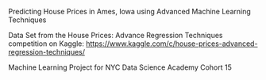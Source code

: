 Predicting House Prices in Ames, Iowa using Advanced Machine Learning Techniques

Data Set from the House Prices: Advance Regression Techniques competition on Kaggle: 
https://www.kaggle.com/c/house-prices-advanced-regression-techniques/

Machine Learning Project for NYC Data Science Academy
Cohort 15
